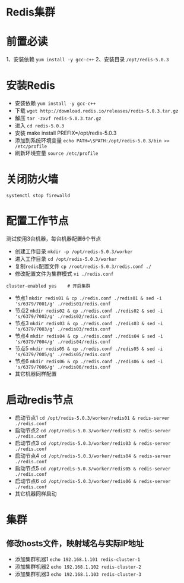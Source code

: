 # Redis集群

# 前置必读

1、安装依赖 `yum install -y gcc-c++`
2、安装目录 `/opt/redis-5.0.3`

# 安装Redis

+ 安装依赖 `yum install -y gcc-c++`
+ 下载 `wget http://download.redis.io/releases/redis-5.0.3.tar.gz`
+ 解压 `tar -zxvf redis-5.0.3.tar.gz`
+ 进入 `cd redis-5.0.3`
+ 安装 make install PREFIX=/opt/redis-5.0.3
+ 添加到系统环境变量 `echo PATH=\$PATH:/opt/redis-5.0.3/bin >> /etc/profile`
+ 刷新环境变量 `source /etc/profile`

# 关闭防火墙
`systemctl stop firewalld`


# 配置工作节点
测试使用3台机器，每台机器配置6个节点

+ 创建工作目录 `mkdir -p /opt/redis-5.0.3/worker`
+ 进入工作目录 `cd /opt/redis-5.0.3/worker`
+ 复制`redis`配置文件 `cp /root/redis-5.0.3/redis.conf ./`
+ 修改配置文件为集群模式 `vi ./redis.conf`
```
cluster-enabled yes    # 开启集群
```


+ 节点1 `mkdir redis01 & cp ./redis.conf ./redis01 & sed -i 's/6379/7001/g' ./redis01/redis.conf`
+ 节点2 `mkdir redis02 & cp ./redis.conf ./redis02 & sed -i 's/6379/7002/g' ./redis02/redis.conf`
+ 节点3 `mkdir redis03 & cp ./redis.conf ./redis03 & sed -i 's/6379/7003/g' ./redis03/redis.conf`
+ 节点4 `mkdir redis04 & cp ./redis.conf ./redis04 & sed -i 's/6379/7004/g' ./redis04/redis.conf`
+ 节点5 `mkdir redis05 & cp ./redis.conf ./redis05 & sed -i 's/6379/7005/g' ./redis05/redis.conf`
+ 节点6 `mkdir redis06 & cp ./redis.conf ./redis06 & sed -i 's/6379/7006/g' ./redis06/redis.conf`
+ 其它机器同样配置


# 启动redis节点

+ 启动节点1 `cd /opt/redis-5.0.3/worker/redis01 & redis-server ./redis.conf`
+ 启动节点2 `cd /opt/redis-5.0.3/worker/redis02 & redis-server ./redis.conf`
+ 启动节点3 `cd /opt/redis-5.0.3/worker/redis03 & redis-server ./redis.conf`
+ 启动节点4 `cd /opt/redis-5.0.3/worker/redis04 & redis-server ./redis.conf`
+ 启动节点5 `cd /opt/redis-5.0.3/worker/redis05 & redis-server ./redis.conf`
+ 启动节点6 `cd /opt/redis-5.0.3/worker/redis06 & redis-server ./redis.conf`
+ 其它机器同样启动



# 集群

## 修改hosts文件，映射域名与实际IP地址
+ 添加集群机器1 `echo 192.168.1.101 redis-cluster-1`
+ 添加集群机器2 `echo 192.168.1.102 redis-cluster-2`
+ 添加集群机器3 `echo 192.168.1.103 redis-cluster-3`

